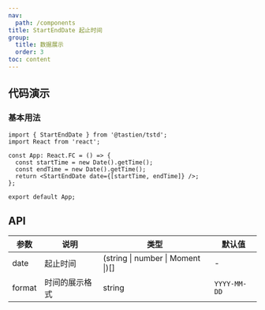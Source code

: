 ```yaml
---
nav:
  path: /components
title: StartEndDate 起止时间
group:
  title: 数据展示
  order: 3
toc: content
---
```


## 代码演示

### 基本用法

```tsx
import { StartEndDate } from '@tastien/tstd';
import React from 'react';

const App: React.FC = () => {
  const startTime = new Date().getTime();
  const endTime = new Date().getTime();
  return <StartEndDate date={[startTime, endTime]} />;
};

export default App;
```

## API

| 参数   | 说明           | 类型                              | 默认值       |
| ------ | -------------- | --------------------------------- | ------------ |
| date   | 起止时间       | (string \| number \| Moment \|)[] | -            |
| format | 时间的展示格式 | string                            | `YYYY-MM-DD` |
